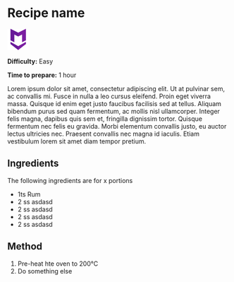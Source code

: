 # Recipe name

![Recipe image](https://github.com/adam-p/markdown-here/raw/master/src/common/images/icon48.png "Some title")

**Difficulty:** Easy

**Time to prepare:** 1 hour

Lorem ipsum dolor sit amet, consectetur adipiscing elit. Ut at pulvinar sem, ac convallis mi. Fusce in nulla a leo cursus eleifend. Proin eget viverra massa. Quisque id enim eget justo faucibus facilisis sed at tellus. Aliquam bibendum purus sed quam fermentum, ac mollis nisl ullamcorper. Integer felis magna, dapibus quis sem et, fringilla dignissim tortor. Quisque fermentum nec felis eu gravida. Morbi elementum convallis justo, eu auctor lectus ultricies nec. Praesent convallis nec magna id iaculis. Etiam vestibulum lorem sit amet diam tempor pretium. 

## Ingredients
The following ingredients are for x portions

- 1ts Rum
- 2 ss asdasd
- 2 ss asdasd
- 2 ss asdasd
- 2 ss asdasd

## Method
1. Pre-heat hte oven to 200°C
1. Do something else

